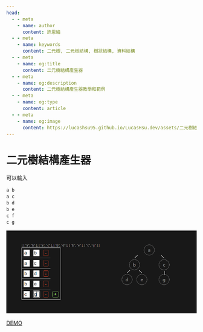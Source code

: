 ```yaml
---
head:
  - - meta
    - name: author
      content: 許恩綸
  - - meta
    - name: keywords
      content: 二元樹, 二元樹結構, 樹狀結構, 資料結構
  - - meta
    - name: og:title
      content: 二元樹結構產生器
  - - meta
    - name: og:description
      content: 二元樹結構產生器教學和範例
  - - meta
    - name: og:type
      content: article
  - - meta
    - name: og:image
      content: https://lucashsu95.github.io/LucasHsu.dev/assets/二元樹結構產生器/image.png
---
```



# 二元樹結構產生器

可以輸入
```txt
a b
a c
b d
b e
c f
c g
```

![alt text](./assets/二元樹結構產生器/image.png)

[DEMO](https://create-tree.vercel.app/)